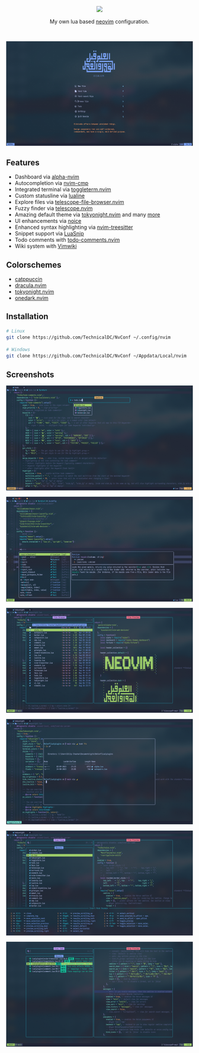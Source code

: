 <div class="class" align="center">
	<image class="banner" src="images/banner.png" style="width:400px;height:auto;">

My own lua based [neovim](https://neovim.org/) configuration.
</div>
<br>

![home](https://github.com/TechnicalDC/NvConf/blob/main/images/2023-09-03_20-36.png)

## Features

* Dashboard via [alpha-nvim](https://github.com/goolord/alpha-nvim)
* Autocompletion via [nvim-cmp](https://github.com/hrsh7th/nvim-cmp)
* Integrated terminal via [toggleterm.nvim](https://github.com/akinsho/toggleterm.nvim)
* Custom statusline via [lualine](https://github.com/nvim-lualine/lualine.nvim)
* Explore files via [telescope-file-browser.nvim](https://github.com/nvim-telescope/telescope-file-browser.nvim)
* Fuzzy finder via [telescope.nvim](https://github.com/nvim-telescope/telescope.nvim)
* Amazing default theme via [tokyonight.nvim](https://github.com/folke/tokyonight.nvim) and many [more](https://github.com/TechnicalDC/NvConf#colorschemes)
* UI enhancements via [noice](https://github.com/folke/noice.nvim)
* Enhanced syntax highlighting via [nvim-treesitter](https://github.com/tree-sitter/tree-sitter)
* Snippet support via [LuaSnip](https://github.com/L3MON4D3/LuaSnip)
* Todo comments with [todo-comments.nvim](https://github.com/folke/todo-comments.nvim)
* Wiki system with [Vimwiki](https://github.com/vimwiki/vimwiki)

## Colorschemes

* [catppuccin](https://github.com/catppuccin/nvim)
* [dracula.nvim](https://github.com/Mofiqul/dracula.nvim)
* [tokyonight.nvim](https://github.com/folke/tokyonight.nvim)
* [onedark.nvim](https://github.com/navarasu/onedark.nvim)

## Installation
```bash
# Linux
git clone https://github.com/TechnicalDC/NvConf ~/.config/nvim

# Windows
git clone https://github.com/TechnicalDC/NvConf ~/Appdata/Local/nvim
```

## Screenshots

![noice](https://github.com/TechnicalDC/NvConf/blob/main/images/2023-09-04_23-15.png)

![cmp](https://github.com/TechnicalDC/NvConf/blob/main/images/2023-09-03_20-43.png)

![telescope-file-browser](https://github.com/TechnicalDC/NvConf/blob/main/images/2023-09-04_23-13.png)

![toggleterm](https://github.com/TechnicalDC/NvConf/blob/main/images/2023-09-04_23-12.png)

![telescope](https://github.com/TechnicalDC/NvConf/blob/main/images/2023-09-04_23-11.png)

![todo-comments](https://github.com/TechnicalDC/NvConf/blob/main/images/2023-09-04_23-09.png)


